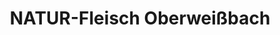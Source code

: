 ---
title: "NATUR-Fleisch Oberweißbach"
url: /katzhuette/natur-fleisch-oberweissbach/
shop: Metzgerei
---